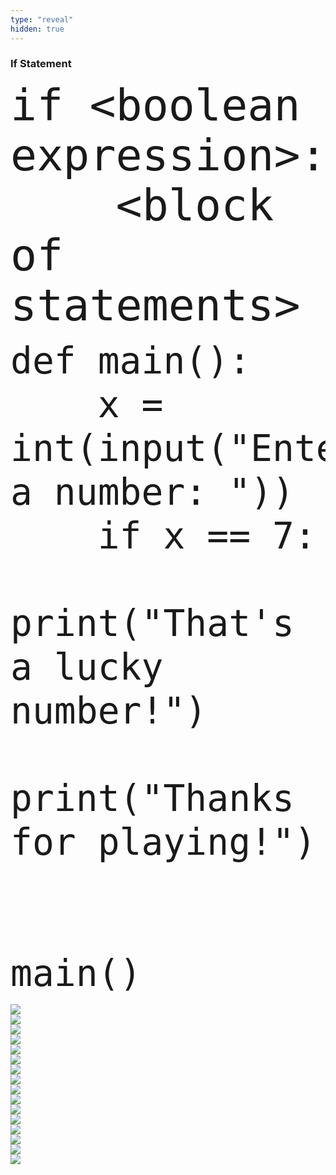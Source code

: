 ```yaml
---
type: "reveal"
hidden: true
---
```

<section>
    <h3>If Statement</h3>
    <pre><code style="font-size: 70px; line-height: 80px" class="language-python stretch">if &lt;boolean expression>:
    &lt;block of statements>
</code></pre>
</section>
<section>
    <pre><code style="font-size: 58px; line-height: 70px" class="language-python stretch">def main():
    x = int(input("Enter a number: "))
    if x == 7:
        print("That's a lucky number!")
    print("Thanks for playing!")<br><br>
main()
</code></pre>
</section>
<section>
	<img class="stretch plain" src="/images/lab7/tutor5_1.png">
</section>
<section>
	<img class="stretch plain" src="/images/lab7/tutor5_2.png">
</section>
<section>
	<img class="stretch plain" src="/images/lab7/tutor5_3.png">
</section>
<section>
	<img class="stretch plain" src="/images/lab7/tutor5_4.png">
</section>
<section>
	<img class="stretch plain" src="/images/lab7/tutor5_5.png">
</section>
<section>
	<img class="stretch plain" src="/images/lab7/tutor5_6.png">
</section>
<section>
	<img class="stretch plain" src="/images/lab7/tutor5_7.png">
</section>
<section>
	<img class="stretch plain" src="/images/lab7/tutor5_8.png">
</section>
<section>
	<img class="stretch plain" src="/images/lab7/tutor5_1.gif">
</section>
<section>
	<img class="stretch plain" src="/images/lab7/tutor5_4.png">
</section>
<section>
	<img class="stretch plain" src="/images/lab7/tutor5_9.png">
</section>
<section>
	<img class="stretch plain" src="/images/lab7/tutor5_10.png">
</section>
<section>
	<img class="stretch plain" src="/images/lab7/tutor5_11.png">
</section>
<section>
	<img class="stretch plain" src="/images/lab7/tutor5_12.png">
</section>
<section>
	<img class="stretch plain" src="/images/lab7/tutor5_13.png">
</section>
<section>
	<img class="stretch plain" src="/images/lab7/tutor5_2.gif">
</section>
